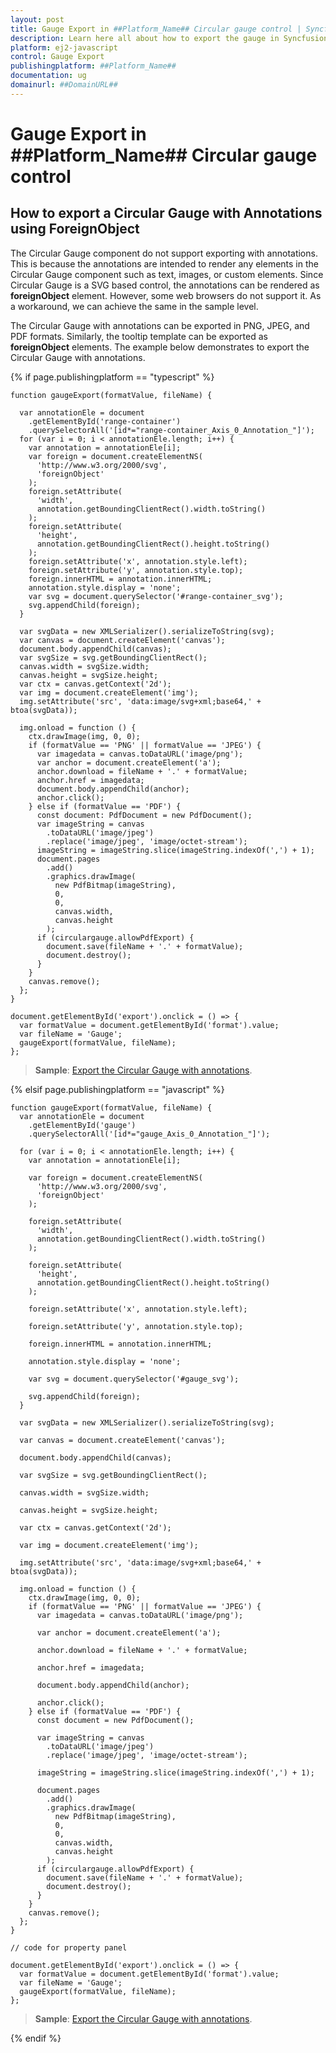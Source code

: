 ```yaml
---
layout: post
title: Gauge Export in ##Platform_Name## Circular gauge control | Syncfusion
description: Learn here all about how to export the gauge in Syncfusion ##Platform_Name## Circular gauge control of Syncfusion Essential JS 2 and more.
platform: ej2-javascript
control: Gauge Export 
publishingplatform: ##Platform_Name##
documentation: ug
domainurl: ##DomainURL##
---
```


# Gauge Export in ##Platform_Name## Circular gauge control

## How to export a Circular Gauge with Annotations using ForeignObject

The Circular Gauge component do not support exporting with annotations. This is because the annotations are intended to render any elements in the Circular Gauge component such as text, images, or custom elements. Since Circular Gauge is a SVG based control, the annotations can be rendered as **foreignObject** element. However, some web browsers do not support it.  As a workaround, we can achieve the same in the sample level.

The Circular Gauge with annotations can be exported in PNG, JPEG, and PDF formats. Similarly, the tooltip template can be exported as **foreignObject** elements. The example below demonstrates to export the Circular Gauge with annotations.

{% if page.publishingplatform == "typescript" %}

```
function gaugeExport(formatValue, fileName) {
  
  var annotationEle = document
    .getElementById('range-container')
    .querySelectorAll('[id*="range-container_Axis_0_Annotation_"]');
  for (var i = 0; i < annotationEle.length; i++) {
    var annotation = annotationEle[i];
    var foreign = document.createElementNS(
      'http://www.w3.org/2000/svg',
      'foreignObject'
    );
    foreign.setAttribute(
      'width',
      annotation.getBoundingClientRect().width.toString()
    );
    foreign.setAttribute(
      'height',
      annotation.getBoundingClientRect().height.toString()
    );
    foreign.setAttribute('x', annotation.style.left);
    foreign.setAttribute('y', annotation.style.top);
    foreign.innerHTML = annotation.innerHTML;
    annotation.style.display = 'none';
    var svg = document.querySelector('#range-container_svg');
    svg.appendChild(foreign);
  }

  var svgData = new XMLSerializer().serializeToString(svg);
  var canvas = document.createElement('canvas');
  document.body.appendChild(canvas);
  var svgSize = svg.getBoundingClientRect();
  canvas.width = svgSize.width;
  canvas.height = svgSize.height;
  var ctx = canvas.getContext('2d');
  var img = document.createElement('img');
  img.setAttribute('src', 'data:image/svg+xml;base64,' + btoa(svgData));

  img.onload = function () {
    ctx.drawImage(img, 0, 0);
    if (formatValue == 'PNG' || formatValue == 'JPEG') {
      var imagedata = canvas.toDataURL('image/png');
      var anchor = document.createElement('a');
      anchor.download = fileName + '.' + formatValue;
      anchor.href = imagedata;
      document.body.appendChild(anchor);
      anchor.click();
    } else if (formatValue == 'PDF') {
      const document: PdfDocument = new PdfDocument();
      var imageString = canvas
        .toDataURL('image/jpeg')
        .replace('image/jpeg', 'image/octet-stream');
      imageString = imageString.slice(imageString.indexOf(',') + 1);
      document.pages
        .add()
        .graphics.drawImage(
          new PdfBitmap(imageString),
          0,
          0,
          canvas.width,
          canvas.height
        );
      if (circulargauge.allowPdfExport) {
        document.save(fileName + '.' + formatValue);
        document.destroy();
      }
    }
    canvas.remove();
  };
}

document.getElementById('export').onclick = () => {
  var formatValue = document.getElementById('format').value;
  var fileName = 'Gauge';
  gaugeExport(formatValue, fileName);
};

```
> **Sample**: [Export the Circular Gauge with annotations](https://stackblitz.com/edit/bm1bqp-hfljtw?file=index.ts).

{% elsif page.publishingplatform == "javascript" %}

```
function gaugeExport(formatValue, fileName) {
  var annotationEle = document
    .getElementById('gauge')
    .querySelectorAll('[id*="gauge_Axis_0_Annotation_"]');

  for (var i = 0; i < annotationEle.length; i++) {
    var annotation = annotationEle[i];

    var foreign = document.createElementNS(
      'http://www.w3.org/2000/svg',
      'foreignObject'
    );

    foreign.setAttribute(
      'width',
      annotation.getBoundingClientRect().width.toString()
    );

    foreign.setAttribute(
      'height',
      annotation.getBoundingClientRect().height.toString()
    );

    foreign.setAttribute('x', annotation.style.left);

    foreign.setAttribute('y', annotation.style.top);

    foreign.innerHTML = annotation.innerHTML;

    annotation.style.display = 'none';

    var svg = document.querySelector('#gauge_svg');

    svg.appendChild(foreign);
  }

  var svgData = new XMLSerializer().serializeToString(svg);

  var canvas = document.createElement('canvas');

  document.body.appendChild(canvas);

  var svgSize = svg.getBoundingClientRect();

  canvas.width = svgSize.width;

  canvas.height = svgSize.height;

  var ctx = canvas.getContext('2d');

  var img = document.createElement('img');

  img.setAttribute('src', 'data:image/svg+xml;base64,' + btoa(svgData));

  img.onload = function () {
    ctx.drawImage(img, 0, 0);
    if (formatValue == 'PNG' || formatValue == 'JPEG') {
      var imagedata = canvas.toDataURL('image/png');

      var anchor = document.createElement('a');

      anchor.download = fileName + '.' + formatValue;

      anchor.href = imagedata;

      document.body.appendChild(anchor);

      anchor.click();
    } else if (formatValue == 'PDF') {
      const document = new PdfDocument();

      var imageString = canvas
        .toDataURL('image/jpeg')
        .replace('image/jpeg', 'image/octet-stream');

      imageString = imageString.slice(imageString.indexOf(',') + 1);

      document.pages
        .add()
        .graphics.drawImage(
          new PdfBitmap(imageString),
          0,
          0,
          canvas.width,
          canvas.height
        );
      if (circulargauge.allowPdfExport) {
        document.save(fileName + '.' + formatValue);
        document.destroy();
      }
    }
    canvas.remove();
  };
}

// code for property panel

document.getElementById('export').onclick = () => {
  var formatValue = document.getElementById('format').value;
  var fileName = 'Gauge';
  gaugeExport(formatValue, fileName);
};

```
> **Sample**: [Export the Circular Gauge with annotations](https://stackblitz.com/edit/swxrmr?file=index.js).

{% endif %}

